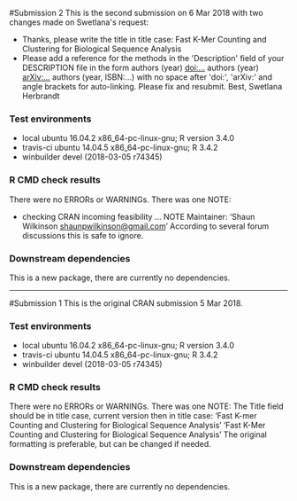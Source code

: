 #Submission 2
This is the second submission on 6 Mar 2018 with two changes made on Swetlana's request:

 * Thanks, please write the title in title case:
Fast K-Mer Counting and Clustering for Biological Sequence Analysis
 * Please add a reference for the methods in the 'Description' field of your DESCRIPTION file in the form
authors (year) <doi:...>
authors (year) <arXiv:...>
authors (year, ISBN:...)
with no space after 'doi:', 'arXiv:' and angle brackets for auto-linking.
Please fix and resubmit.
Best,
Swetlana Herbrandt

### Test environments
 * local ubuntu 16.04.2 x86_64-pc-linux-gnu; R version 3.4.0 
 * travis-ci ubuntu 14.04.5 x86_64-pc-linux-gnu; R 3.4.2
 * winbuilder devel (2018-03-05 r74345)

### R CMD check results
There were no ERRORs or WARNINGs.
There was one NOTE:
* checking CRAN incoming feasibility ... NOTE 
Maintainer: ‘Shaun Wilkinson <shaunpwilkinson@gmail.com>’
According to several forum discussions this is safe to ignore. 


### Downstream dependencies
This is a new package, there are currently no dependencies.  
  
--------------------------------------------------------------------------------

#Submission 1
This is the original CRAN submission 5 Mar 2018.

### Test environments
 * local ubuntu 16.04.2 x86_64-pc-linux-gnu; R version 3.4.0 
 * travis-ci ubuntu 14.04.5 x86_64-pc-linux-gnu; R 3.4.2
 * winbuilder devel (2018-03-05 r74345)

### R CMD check results
There were no ERRORs or WARNINGs.
There was one NOTE:
    The Title field should be in title case, current version then in title case:
    ‘Fast K-mer Counting and Clustering for Biological Sequence Analysis’
    ‘Fast K-Mer Counting and Clustering for Biological Sequence Analysis’
The original formatting is preferable, but can be changed if needed.

### Downstream dependencies
This is a new package, there are currently no dependencies.
